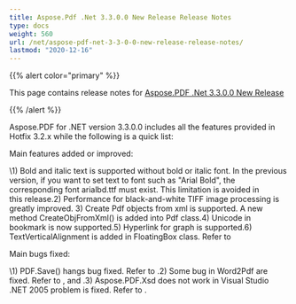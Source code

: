 ```yaml
---
title: Aspose.Pdf .Net 3.3.0.0 New Release Release Notes
type: docs
weight: 560
url: /net/aspose-pdf-net-3-3-0-0-new-release-release-notes/
lastmod: "2020-12-16"
---
```


{{% alert color="primary" %}} 

This page contains release notes for [Aspose.PDF .Net 3.3.0.0 New Release](http://www.aspose.com/downloads/pdf/net/new-releases/aspose.pdf-.net-3.3.0.0-new-release/)

{{% /alert %}} 

Aspose.PDF for .NET version 3.3.0.0 includes all the features provided in Hotfix 3.2.x while the following is a quick list: 

Main features added or improved: 

\1) Bold and italic text is supported without bold or italic font. In the previous version, if you want to set text to font such as "Arial Bold", the corresponding font arialbd.ttf must exist. This limitation is avoided in this release.2) Performance for black-and-white TIFF image processing is greatly improved. 3) Create Pdf objects from xml is supported. A new method CreateObjFromXml() is added into Pdf class.4) Unicode in bookmark is now supported.5) Hyperlink for graph is supported.6) TextVerticalAlignment is added in FloatingBox class. Refer to 

Main bugs fixed: 

\1) PDF.Save() hangs bug fixed. Refer to .2) Some bug in Word2Pdf are fixed. Refer to , and .3) Aspose.PDF.Xsd does not work in Visual Studio .NET 2005 problem is fixed. Refer to .
